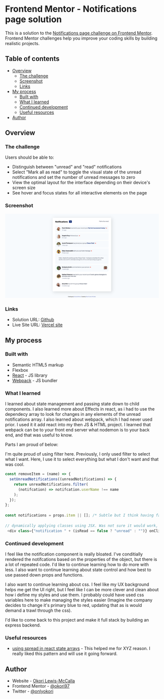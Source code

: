 # Frontend Mentor - Notifications page solution

This is a solution to the [Notifications page challenge on Frontend Mentor](https://www.frontendmentor.io/challenges/notifications-page-DqK5QAmKbC). Frontend Mentor challenges help you improve your coding skills by building realistic projects.

## Table of contents

- [Overview](#overview)
  - [The challenge](#the-challenge)
  - [Screenshot](#screenshot)
  - [Links](#links)
- [My process](#my-process)
  - [Built with](#built-with)
  - [What I learned](#what-i-learned)
  - [Continued development](#continued-development)
  - [Useful resources](#useful-resources)
- [Author](#author)

## Overview

### The challenge

Users should be able to:

- Distinguish between "unread" and "read" notifications
- Select "Mark all as read" to toggle the visual state of the unread notifications and set the number of unread messages to zero
- View the optimal layout for the interface depending on their device's screen size
- See hover and focus states for all interactive elements on the page

### Screenshot

![Desktop](./assets/images/Notifications-desktop.png)

### Links

- Solution URL: [Github](https://github.com/okori97/Responsive-notifications-page-built-using-React)
- Live Site URL: [Vercel site](https://responsive-notifications-page-built-using-react-n4lt2fhsd.vercel.app/)

## My process

### Built with

- Semantic HTML5 markup
- Flexbox
- [React](https://reactjs.org/) - JS library
- [Webpack](https://webpack.js.org/) - JS bundler

### What I learned

I learned about state management and passing state down to child components. I also learned more about Effects in react, as i had to use the dependecy array to look for changes in any elements of the unread notifications array. I also learned about webpack, which I had never used prior. I used it it add react into my then JS & HTML project. I learned that webpack can be to your front end server what nodemon is to your back end, and that was useful to know.

Parts I am proud of below:

I'm quite proud of using filter here. Previously, I only used filter to select what I want. Here, I use it to select everything but what I don't want and that was cool.

```js
const removeItem = (name) => {
  setUnreadNotifications((unreadNotifications) => {
    return unreadNotifications.filter(
      (notifcation) => notifcation.userName !== name
    );
  });
};

const notifications = props.item || []; /* Subtle but I think having fallbacks for variables makes so much sense, and it's not something that I did before. */

// dynamically applying classes using JSX. Was not sure it would work, was glad when it did.
 <div class={"notification " + (isRead == false ? "unread" : "")} onClick={() => markRead(index)}>


```

### Continued development

I feel like the notification component is really bloated. I've conditially rendered the notifcations based on the properties of the object, but there is a lot of repeated code. I'd like to continue learning how to do more with less. I also want to continue learning about state control and how best to use passed down props and functions.

I also want to continue learning about css. I feel like my UX background helps me get the UI right, but I feel like I can be more clever and clean about how i define my styles and use them. I probably could have used css variables here to make managing the styles easier (Imagine the company decides to change it's primary blue to red, updating that as is would demand a trawl through the css).

I'd like to come back to this project and make it full stack by building an express backend.

### Useful resources

- [using spread in react state arrays](https://react.dev/learn/updating-objects-in-state#copying-objects-with-the-spread-syntax) - This helped me for XYZ reason. I really liked this pattern and will use it going forward.

## Author

- Website - [Okori Lewis-McCalla](https://www.okori.com)
- Frontend Mentor - [@okori97](https://www.frontendmentor.io/profile/okori97)
- Twitter - [@onlyokori](https://www.twitter.com/onlyokori)
